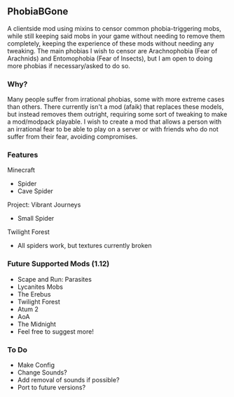 ## PhobiaBGone

A clientside mod using mixins to censor common phobia-triggering mobs, while still keeping said mobs in your game without needing to remove them completely, keeping the experience of these mods without needing any tweaking. The main phobias I wish to censor are Arachnophobia (Fear of Arachnids) and Entomophobia (Fear of Insects), but I am open to doing more phobias if necessary/asked to do so.

### Why?
Many people suffer from irrational phobias, some with more extreme cases than others. There currently isn't a mod (afaik) that replaces these models, but instead removes them outright, requiring some sort of tweaking to make a mod/modpack playable. I wish to create a mod that allows a person with an irrational fear to be able to play on a server or with friends who do not suffer from their fear, avoiding compromises.

### Features

Minecraft
  - Spider
  - Cave Spider

Project: Vibrant Journeys
  - Small Spider

Twilight Forest
  - All spiders work, but textures currently broken

### Future Supported Mods (1.12)

- Scape and Run: Parasites
- Lycanites Mobs
- The Erebus
- Twilight Forest
- Atum 2
- AoA
- The Midnight
- Feel free to suggest more!

### To Do
- Make Config
- Change Sounds?
- Add removal of sounds if possible?
- Port to future versions?
